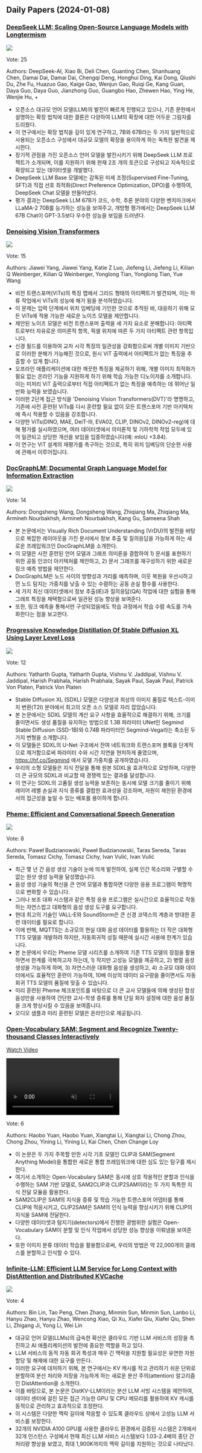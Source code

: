 ## Daily Papers (2024-01-08)

### [DeepSeek LLM: Scaling Open-Source Language Models with Longtermism](https://arxiv.org/abs/2401.02954)

![](https://cdn-uploads.huggingface.co/production/uploads/60f1abe7544c2adfd699860c/1odiLLHpdrgLiiUqP578d.png)

Vote: 25

Authors: DeepSeek-AI, Xiao Bi, Deli Chen, Guanting Chen, Shanhuang Chen, Damai Dai, Damai Dai, Chengqi Deng, Honghui Ding, Kai Dong, Qiushi Du, Zhe Fu, Huazuo Gao, Kaige Gao, Wenjun Gao, Ruiqi Ge, Kang Guan, Daya Guo, Daya Guo, Jianzhong Guo, Guangbo Hao, Zhewen Hao, Ying He, Wenjie Hu, +

- 오픈소스 대규모 언어 모델(LLM)의 발전이 빠르게 진행되고 있으나, 기존 문헌에서 설명하는 확장 법칙에 대한 결론은 다양하여 LLM의 확장에 대한 어두운 그림자를 드리웠다.
- 이 연구에서는 확장 법칙을 깊이 있게 연구하고, 7B와 67B라는 두 가지 일반적으로 사용되는 오픈소스 구성에서 대규모 모델의 확장을 용이하게 하는 독특한 발견을 제시한다.
- 장기적 관점을 가진 오픈소스 언어 모델을 발전시키기 위해 DeepSeek LLM 프로젝트가 소개되며, 이를 지원하기 위해 현재 2조 개의 토큰으로 구성되고 지속적으로 확장되고 있는 데이터셋을 개발했다.
- DeepSeek LLM Base 모델에는 감독된 미세 조정(Supervised Fine-Tuning, SFT)과 직접 선호 최적화(Direct Preference Optimization, DPO)를 수행하여, DeepSeek Chat 모델을 만들어냈다.
- 평가 결과는 DeepSeek LLM 67B가 코드, 수학, 추론 분야의 다양한 벤치마크에서 LLaMA-2 70B를 능가하는 성능을 보여주고, 개방형 평가에서는 DeepSeek LLM 67B Chat이 GPT-3.5보다 우수한 성능을 보임을 드러낸다.

### [Denoising Vision Transformers](https://arxiv.org/abs/2401.02957)

![](https://cdn-uploads.huggingface.co/production/uploads/60f1abe7544c2adfd699860c/olROnVzzUN7533BJnXI1d.png)

Vote: 15

Authors: Jiawei Yang, Jiawei Yang, Katie Z Luo, Jiefeng Li, Jiefeng Li, Kilian Q Weinberger, Kilian Q Weinberger, Yonglong Tian, Yonglong Tian, Yue Wang

- 비전 트랜스포머(ViTs)의 특징 맵에서 그리드 형태의 아티팩트가 발견되며, 이는 하류 작업에서 ViTs의 성능에 해가 됨을 분석하였습니다.
- 이 문제는 입력 단계에서 위치 임베딩에 기인한 것으로 추적된 바, 대응하기 위해 모든 ViTs에 적용 가능한 새로운 노이즈 모델을 제안합니다.
- 제안된 노이즈 모델은 비전 트랜스포머 출력을 세 가지 요소로 분해합니다: 아티팩트로부터 자유로운 의미론적 항목, 픽셀 위치에 따른 두 가지 아티팩트 관련 항목입니다.
- 신경 필드를 이용하여 교차 시각 특징의 일관성을 강화함으로써 개별 이미지 기반으로 이러한 분해가 가능해진 것으로, 원시 ViT 출력에서 아티팩트가 없는 특징을 추출할 수 있게 합니다.
- 오프라인 애플리케이션에 대한 깨끗한 특징을 제공하기 위해, 개별 이미지 최적화가 필요 없는 온라인 기능을 지원하게 하기 위해 학습 가능한 디노이저를 소개합니다. 이는 미처리 ViT 출력으로부터 직접 아티팩트가 없는 특징을 예측하는 데 뛰어난 일반화 능력을 보였습니다.
- 이러한 2단계 접근 방식을 'Denoising Vision Transformers(DVT)'라 명명하고, 기존에 사전 훈련된 ViTs를 다시 훈련할 필요 없이 모든 트랜스포머 기반 아키텍처에 즉시 적용할 수 있음을 강조합니다.
- 다양한 ViTs(DINO, MAE, DeiT-III, EVA02, CLIP, DINOv2, DINOv2-reg)에 대해 평가를 실시하였으며, 여러 데이터셋에서 의미론적 및 기하학적 작업 모두에 있어 일관되고 상당한 개선을 보임을 입증하였습니다(예: mIoU +3.84).
- 이 연구는 ViT 설계의 재평가를 촉구하는 것으로, 특히 위치 임베딩의 단순한 사용에 관해서 이루어집니다.

### [DocGraphLM: Documental Graph Language Model for Information Extraction](https://arxiv.org/abs/2401.02823)

![](https://cdn-uploads.huggingface.co/production/uploads/60f1abe7544c2adfd699860c/JIFMRpzyIuX_rOzUT_yN_.png)

Vote: 14

Authors: Dongsheng Wang, Dongsheng Wang, Zhiqiang Ma, Zhiqiang Ma, Armineh Nourbakhsh, Armineh Nourbakhsh, Kang Gu, Sameena Shah

- 본 논문에서는 Visually Rich Document Understanding (VrDU)의 발전을 바탕으로 복잡한 레이아웃을 가진 문서에서 정보 추출 및 질의응답을 가능하게 하는 새로운 프레임워크인 DocGraphLM을 소개한다.
- 이 모델은 사전 훈련된 언어 모델과 그래프 의미론을 결합하여 1) 문서를 표현하기 위한 공동 인코더 아키텍처를 제안하고, 2) 문서 그래프를 재구성하기 위한 새로운 링크 예측 방법을 제안한다.
- DocGraphLM은 노드 사이의 방향성과 거리를 예측하며, 이웃 복원을 우선시하고 먼 노드 탐지는 가중치를 낮출 수 있는 수렴하는 공동 손실 함수를 사용한다.
- 세 가지 최신 데이터셋에서 정보 추출(IE)과 질의응답(QA) 작업에 대한 실험을 통해 그래프 특징을 채택함으로써 일관된 성능 향상을 보여준다.
- 또한, 링크 예측을 통해서만 구성되었음에도 학습 과정에서 학습 수렴 속도를 가속화한다는 점을 보고한다.

### [Progressive Knowledge Distillation Of Stable Diffusion XL Using Layer Level Loss](https://arxiv.org/abs/2401.02677)

![](https://cdn-uploads.huggingface.co/production/uploads/60f1abe7544c2adfd699860c/rm1eHI_h17TwoUqA6LrEg.png)

Vote: 12

Authors: Yatharth Gupta, Yatharth Gupta, Vishnu V. Jaddipal, Vishnu V. Jaddipal, Harish Prabhala, Harish Prabhala, Sayak Paul, Sayak Paul, Patrick Von Platen, Patrick Von Platen

- Stable Diffusion XL (SDXL) 모델은 다양성과 최상의 이미지 품질로 텍스트-이미지 변환(T2I) 분야에서 최고의 오픈 소스 모델로 자리 잡았습니다.
- 본 논문에서는 SDXL 모델의 계산 요구 사항을 효율적으로 해결하기 위해, 크기를 줄이면서도 생성 품질을 유지하는 방법으로 1.3B 파라미터 UNet인 Segmind Stable Diffusion (SSD-1B)와 0.74B 파라미터인 Segmind-Vega라는 축소된 두 가지 변형을 소개합니다.
- 이 모델들은 SDXL의 U-Net 구조에서 잔여 네트워크와 트랜스포머 블록을 단계적으로 제거함으로써 파라미터 수와 시간 지연을 현저하게 줄였으며, https://hf.co/Segmind 에서 모델 가중치를 공개하였습니다.
- 우리의 소형 모델들은 지식 전달을 통해 원본 SDXL을 효과적으로 모방하며, 다양한 더 큰 규모의 SDXL과 비교할 때 경쟁력 있는 결과를 달성합니다.
- 이 연구는 SDXL의 고품질 생성 능력을 보존하는 동시에 모델 크기를 줄이기 위해 레이어 레벨 손실과 지식 증류를 결합한 효과성을 강조하며, 자원이 제한된 환경에서의 접근성을 높일 수 있는 배포를 용이하게 합니다.

### [Pheme: Efficient and Conversational Speech Generation](https://arxiv.org/abs/2401.02839)

![](https://cdn-uploads.huggingface.co/production/uploads/60f1abe7544c2adfd699860c/u11v048sLbmsWLQq4hoWT.png)

Vote: 8

Authors: Paweł Budzianowski, Paweł Budzianowski, Taras Sereda, Taras Sereda, Tomasz Cichy, Tomasz Cichy, Ivan Vulić, Ivan Vulić

- 최근 몇 년 간 음성 생성 기술이 눈에 띄게 발전하여, 실제 인간 목소리와 구별할 수 없는 원샷 생성 능력을 달성했습니다.
- 음성 생성 기술의 혁신을 큰 언어 모델과 통합하면 다양한 응용 프로그램이 혁명적으로 변화할 수 있습니다.
- 그러나 보조 대화 시스템과 같은 특정 응용 프로그램은 실시간으로 효율적으로 작동하는 자연스럽고 대화형의 음성 생성 도구를 요구합니다.
- 현대 최고의 기술인 VALL-E와 SoundStorm은 큰 신경 코덱스의 계층과 방대한 훈련 데이터를 필요로 합니다.
- 이에 반해, MQTTS는 소규모의 현실 대화 음성 데이터를 활용하는 더 작은 대화형 TTS 모델을 개발하려 하지만, 자동회귀적 성질 때문에 실시간 사용에 한계가 있습니다.
- 본 논문에서 우리는 Pheme 모델 시리즈를 소개하여 기존 TTS 모델의 장점을 활용하면서 한계를 극복하고자 하는데, 1) 작지만 고성능 모델을 제공하고, 2) 병렬 음성 생성을 가능하게 하며, 3) 자연스러운 대화형 음성을 생성하고, 4) 소규모 대화 데이터에서도 효율적인 훈련이 가능하여, 10배 이상의 데이터 요구량을 줄이면서도 자동회귀 TTS 모델의 품질에 맞출 수 있습니다.
- 미리 훈련된 Pheme 체크포인트를 바탕으로 더 큰 교사 모델들에 의해 생성된 합성 음성만을 사용하여 간단한 교사-학생 증류를 통해 단일 화자 설정에 대한 음성 품질을 크게 향상시킬 수 있음을 보여줍니다.
- 오디오 샘플과 미리 훈련된 모델은 온라인으로 제공됩니다.

### [Open-Vocabulary SAM: Segment and Recognize Twenty-thousand Classes Interactively](https://arxiv.org/abs/2401.02955)

[Watch Video](https://cdn-uploads.huggingface.co/production/uploads/60f1abe7544c2adfd699860c/_kjrFWrT3hgtg53OgrIXB.mp4)
<div><video controls src="https://cdn-uploads.huggingface.co/production/uploads/60f1abe7544c2adfd699860c/_kjrFWrT3hgtg53OgrIXB.mp4" muted="false"></video></div>

Vote: 6

Authors: Haobo Yuan, Haobo Yuan, Xiangtai Li, Xiangtai Li, Chong Zhou, Chong Zhou, Yining Li, Yining Li, Kai Chen, Chen Change Loy

- 이 논문은 두 가지 주목할 만한 시각 기초 모델인 CLIP과 SAM(Segment Anything Model)을 통합한 새로운 통합 프레임워크에 대한 심도 있는 탐구를 제시한다.
- 여기서 소개하는 Open-Vocabulary SAM은 동시에 상호 작용적인 분할과 인식을 수행하는 SAM 기반 모델로, SAM2CLIP과 CLIP2SAM이라는 두 가지 독특한 지식 전달 모듈을 활용한다.
- SAM2CLIP은 SAM의 지식을 증류 및 학습 가능한 트랜스포머 어댑터를 통해 CLIP에 적응시키고, CLIP2SAM은 SAM의 인식 능력을 향상시키기 위해 CLIP의 지식을 SAM에 전달한다.
- 다양한 데이터셋과 탐지기(detectors)에서 진행한 광범위한 실험은 Open-Vocabulary SAM이 분할 및 인식 작업에서 상당한 성능 향상을 이뤄냄을 보여준다.
- 또한 이미지 분류 데이터 학습을 활용함으로써, 우리의 방법은 약 22,000개의 클래스를 분할하고 인식할 수 있다.

### [Infinite-LLM: Efficient LLM Service for Long Context with DistAttention and Distributed KVCache](https://arxiv.org/abs/2401.02669)

![](https://cdn-uploads.huggingface.co/production/uploads/60f1abe7544c2adfd699860c/v7TAWEoRIn2nf3mLoq7oi.png)

Vote: 4

Authors: Bin Lin, Tao Peng, Chen Zhang, Minmin Sun, Minmin Sun, Lanbo Li, Hanyu Zhao, Hanyu Zhao, Wencong Xiao, Qi Xu, Xiafei Qiu, Xiafei Qiu, Shen Li, Zhigang Ji, Yong Li, Wei Lin

- 대규모 언어 모델(LLMs)의 급속한 확산은 클라우드 기반 LLM 서비스의 성장을 촉진하고 AI 애플리케이션의 발전에 중요한 역할을 하고 있다.
- LLM 서비스의 동적 자동 회귀 특성과 매우 긴 맥락을 지원할 필요성은 유연한 자원 할당 및 해제에 대한 요구를 만든다.
- 이러한 요구에 대처하기 위해, 본 연구에서는 KV 캐시를 작고 관리하기 쉬운 단위로 분할하여 분산 처리와 저장을 가능하게 하는 새로운 분산 주의(attention) 알고리즘인 DistAttention을 소개한다.
- 이를 바탕으로, 본 논문은 DistKV-LLM이라는 분산 LLM 서빙 시스템을 제안하여, 데이터 센터에 걸친 모든 접근 가능한 GPU 및 CPU 메모리를 활용하여 KV 캐시를 동적으로 관리하고 효과적으로 조정한다.
- 이 시스템은 다양한 맥락 길이에 적응할 수 있도록 클라우드 상에서 고성능 LLM 서비스를 보장한다.
- 32개의 NVIDIA A100 GPU를 사용한 클라우드 환경에서 검증된 시스템은 2개에서 32개 인스턴스 구성에서 현재 최신 LLM 서비스 시스템보다 1.03-2.4배의 종단 간 처리량 향상을 보였고, 최대 1,900K까지의 맥락 길이를 지원하는 것으로 나타났다.

